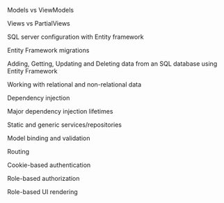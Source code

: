 Models vs ViewModels

Views vs PartialViews

SQL server configuration with Entity framework

Entity Framework migrations

Adding, Getting, Updating and Deleting data from an SQL database using Entity Framework

Working with relational and non-relational data

Dependency injection

Major dependency injection lifetimes

Static and generic services/repositories

Model binding and validation

Routing

Cookie-based authentication

Role-based authorization

Role-based UI rendering
